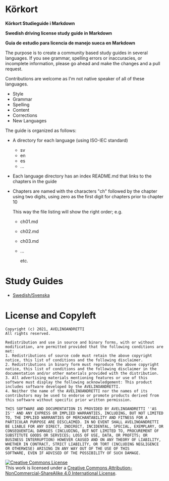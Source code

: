 # Körkort

__Körkort Studieguide i Markdown__

__Swedish driving license study guide in Markdown__

__Guia de estudio para licencia de manejo sueca en Markdown__

The purpose is to create a community based study guides in several languages. If you see grammar, spelling errors or inaccuracies, or incomplete information, please go ahead and make the changes and a pull request.

Contributions are welcome as I'm not native speaker of all of these languages.
 * Style
 * Grammar
 * Spelling
 * Content
 * Corrections
 * New Languages

The guide is organized as follows:
 * A directory for each language (using ISO-IEC standard)
   * sv
   * en
   * es
   * ...
 * Each language directory has an index README.md that links to the chapters in the guide
 * Chapters are named with the characters "ch" followed by the chapter using two digits, using zero as the first digit for chapters prior to chapter 10
   
   This way the file listing will show the right order; e.g.
   * ch01.md
   * ch02.md
   * ch03.md
   * ...
   
     etc.
 
# Study Guides
 
 * [Swedish/Svenska](sv/)
  
# License and Copyleft

    Copyright (c) 2021, AVELINOANDRETTI
    All rights reserved.

    Redistribution and use in source and binary forms, with or without
    modification, are permitted provided that the following conditions are met:
    1. Redistributions of source code must retain the above copyright notice, this list of conditions and the following disclaimer.
    2. Redistributions in binary form must reproduce the above copyright notice, this list of conditions and the following disclaimer in the documentation and/or other materials provided with the distribution.
    3. All advertising materials mentioning features or use of this software must display the following acknowledgement: This product includes software developed by the AVELINOANDRETTI.
    4. Neither the name of the AVELINOANDRETTI nor the names of its contributors may be used to endorse or promote products derived from this software without specific prior written permission.

    THIS SOFTWARE AND DOCUMENTATION IS PROVIDED BY AVELINOANDRETTI ''AS IS'' AND ANY EXPRESS OR IMPLIED WARRANTIES, INCLUDING, BUT NOT LIMITED TO, THE IMPLIED WARRANTIES OF MERCHANTABILITY AND FITNESS FOR A PARTICULAR PURPOSE ARE DISCLAIMED. IN NO EVENT SHALL AVELINOANDRETTI BE LIABLE FOR ANY DIRECT, INDIRECT, INCIDENTAL, SPECIAL, EXEMPLARY, OR CONSEQUENTIAL DAMAGES (INCLUDING, BUT NOT LIMITED TO, PROCUREMENT OF SUBSTITUTE GOODS OR SERVICES; LOSS OF USE, DATA, OR PROFITS; OR BUSINESS INTERRUPTION) HOWEVER CAUSED AND ON ANY THEORY OF LIABILITY, WHETHER IN CONTRACT, STRICT LIABILITY, OR TORT (INCLUDING NEGLIGENCE OR OTHERWISE) ARISING IN ANY WAY OUT OF THE USE OF THIS
    SOFTWARE, EVEN IF ADVISED OF THE POSSIBILITY OF SUCH DAMAGE.

<a rel="license" href="http://creativecommons.org/licenses/by-nc-sa/4.0/"><img alt="Creative Commons License" style="border-width:0" src="https://i.creativecommons.org/l/by-nc-sa/4.0/80x15.png" /></a><br />This work is licensed under a <a rel="license" href="http://creativecommons.org/licenses/by-nc-sa/4.0/">Creative Commons Attribution-NonCommercial-ShareAlike 4.0 International License</a>.
